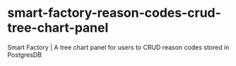 # smart-factory-reason-codes-crud-tree-chart-panel
Smart Factory | A tree chart panel for users to CRUD reason codes stored in PostgresDB
